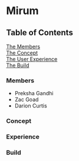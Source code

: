 # Mirum

## Table of Contents

[The Members](#members)<br />
[The Concept](#concept)<br />
[The User Experience](#experience)<br />
[The Build](#build)<br />


### Members

- Preksha Gandhi
- Zac Goad
- Darion Curtis

### Concept


### Experience


### Build

